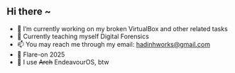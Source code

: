 ## Hi there ~

<!--
**Flock137/flock137** is a ✨ _special_ ✨ repository because its `README.md` (this file) appears on your GitHub profile.

Here are some ideas to get you started:

- 🔭 I’m currently working on ...
- 🌱 I’m currently learning ...
- 👯 I’m looking to collaborate on ...
- 🤔 I’m looking for help with ...
- 💬 Ask me about ...
- 📫 How to reach me: ...
- ⚡ Fun fact: ...
-->

- 🔭 I’m currently working on my broken VirtualBox and other related tasks 
- 🌱 Currently teaching myself Digital Forensics
- 📫 You may reach me through my email: hadinhworks@gmail.com
- 🚩 Flare-on 2025
- 🌌 I use ~~Arch~~ EndeavourOS, btw 
